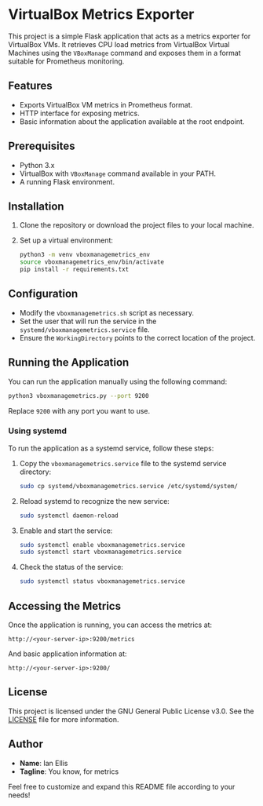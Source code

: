 # VirtualBox Metrics Exporter

This project is a simple Flask application that acts as a metrics exporter for VirtualBox VMs. It retrieves CPU load metrics from VirtualBox Virtual Machines using the `VBoxManage` command and exposes them in a format suitable for Prometheus monitoring.

## Features

- Exports VirtualBox VM metrics in Prometheus format.
- HTTP interface for exposing metrics.
- Basic information about the application available at the root endpoint.

## Prerequisites

- Python 3.x
- VirtualBox with `VBoxManage` command available in your PATH.
- A running Flask environment.

## Installation

1. Clone the repository or download the project files to your local machine.

2. Set up a virtual environment:

   ```bash
   python3 -m venv vboxmanagemetrics_env
   source vboxmanagemetrics_env/bin/activate
   pip install -r requirements.txt
   ```

## Configuration

- Modify the `vboxmanagemetrics.sh` script as necessary.
- Set the user that will run the service in the `systemd/vboxmanagemetrics.service` file.
- Ensure the `WorkingDirectory` points to the correct location of the project.

## Running the Application

You can run the application manually using the following command:

```bash
python3 vboxmanagemetrics.py --port 9200
```

Replace `9200` with any port you want to use.

### Using systemd

To run the application as a systemd service, follow these steps:

1. Copy the `vboxmanagemetrics.service` file to the systemd service directory:

   ```bash
   sudo cp systemd/vboxmanagemetrics.service /etc/systemd/system/
   ```

2. Reload systemd to recognize the new service:

   ```bash
   sudo systemctl daemon-reload
   ```

3. Enable and start the service:

   ```bash
   sudo systemctl enable vboxmanagemetrics.service
   sudo systemctl start vboxmanagemetrics.service
   ```

4. Check the status of the service:

   ```bash
   sudo systemctl status vboxmanagemetrics.service
   ```

## Accessing the Metrics

Once the application is running, you can access the metrics at:

```
http://<your-server-ip>:9200/metrics
```

And basic application information at:

```
http://<your-server-ip>:9200/
```

## License

This project is licensed under the GNU General Public License v3.0. See the [LICENSE](LICENSE) file for more information.

## Author

- **Name**: Ian Ellis
- **Tagline**: You know, for metrics

Feel free to customize and expand this README file according to your needs!
